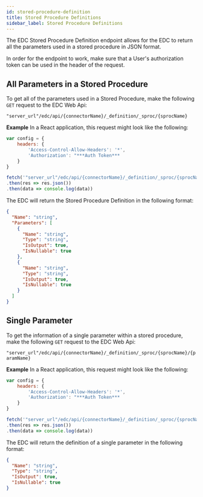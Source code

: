 ```yaml
---
id: stored-procedure-definition
title: Stored Procedure Definitions
sidebar_label: Stored Procedure Definitions
---
```


The EDC Stored Procedure Definition endpoint allows for the EDC to return all the parameters used in a stored procedure in JSON format.

In order for the endpoint to work, make sure that a User's authorization token can be used in the header of the request.

## All Parameters in a Stored Procedure

To get all of the parameters used in a Stored Procedure, make the following `GET` request to the EDC Web Api:

`"server_url"/edc/api/{connectorName}/_definition/_sproc/{sprocName}`

**Example** In a React application, this request might look like the following:

```js
var config = {
    headers: {
        'Access-Control-Allow-Headers': '*',
        'Authorization': "***Auth Token***
    }
}

fetch('"server_url"/edc/api/{connectorName}/_definition/_sproc/{sprocName}', config)
.then(res => res.json())
.then(data => console.log(data))
```

The EDC will return the Stored Procedure Definition in the following format:

```JSON
{
  "Name": "string",
  "Parameters": [
    {
      "Name": "string",
      "Type": "string",
      "IsOutput": true,
      "IsNullable": true
    },
    {
      "Name": "string",
      "Type": "string",
      "IsOutput": true,
      "IsNullable": true
    }
  ]
}
```

## Single Parameter

To get the information of a single parameter within a stored procedure, make the following `GET` request to the EDC Web Api:

`"server_url"/edc/api/{connectorName}/_definition/_sproc/{sprocName}/{paramName}`

**Example** In a React application, this request might look like the following:

```js
var config = {
    headers: {
        'Access-Control-Allow-Headers': '*',
        'Authorization': "***Auth Token***
    }
}

fetch('"server_url"/edc/api/{connectorName}/_definition/_sproc/{sprocName}/{paramName}', config)
.then(res => res.json())
.then(data => console.log(data))
```

The EDC will return the definition of a single parameter in the following format:

```json
{
  "Name": "string",
  "Type": "string",
  "IsOutput": true,
  "IsNullable": true
}
```